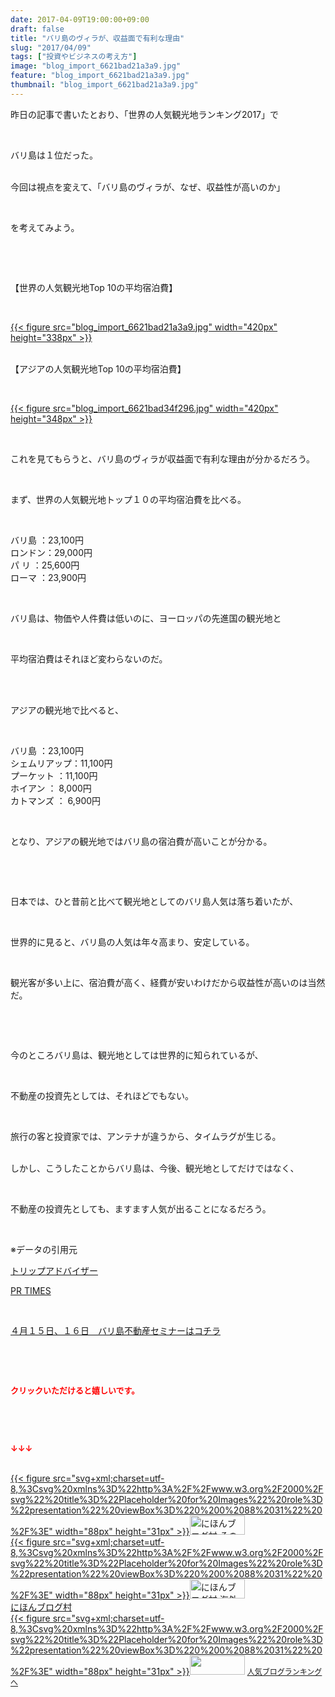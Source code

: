 ```yaml
---
date: 2017-04-09T19:00:00+09:00
draft: false
title: "バリ島のヴィラが、収益面で有利な理由"
slug: "2017/04/09"
tags: ["投資やビジネスの考え方"]
image: "blog_import_6621bad21a3a9.jpg"
feature: "blog_import_6621bad21a3a9.jpg"
thumbnail: "blog_import_6621bad21a3a9.jpg"
---
```

<p>昨日の記事で書いたとおり、「世界の人気観光地ランキング2017」で</p><p> </p><p>バリ島は１位だった。</p><p><br/>今回は視点を変えて、「バリ島のヴィラが、なぜ、収益性が高いのか」</p><p> </p><p>を考えてみよう。</p><p> </p><p> </p><p>【世界の人気観光地Top 10の平均宿泊費】</p><p> </p><p><a href="blog_import_6621bad21a3a9.jpg">{{< figure src="blog_import_6621bad21a3a9.jpg" width="420px" height="338px" >}}</a></p><p><br/>【アジアの人気観光地Top 10の平均宿泊費】</p><p> </p><p><a href="blog_import_6621bad34f296.jpg">{{< figure src="blog_import_6621bad34f296.jpg" width="420px" height="348px" >}}</a></p><p> </p><p>これを見てもらうと、バリ島のヴィラが収益面で有利な理由が分かるだろう。</p><p> </p><p>まず、世界の人気観光地トップ１０の平均宿泊費を比べる。</p><p> </p><p>バリ島 ：23,100円<br/>ロンドン：29,000円<br/>パ リ ：25,600円<br/>ローマ ：23,900円</p><p> </p><p>バリ島は、物価や人件費は低いのに、ヨーロッパの先進国の観光地と</p><p> </p><p>平均宿泊費はそれほど変わらないのだ。</p><p> </p><p><br/>アジアの観光地で比べると、</p><p> </p><p>バリ島 ：23,100円<br/>シェムリアップ：11,100円<br/>プーケット ：11,100円<br/>ホイアン ： 8,000円<br/>カトマンズ ： 6,900円</p><p> </p><p>となり、アジアの観光地ではバリ島の宿泊費が高いことが分かる。</p><p> </p><p> </p><p>日本では、ひと昔前と比べて観光地としてのバリ島人気は落ち着いたが、</p><p> </p><p>世界的に見ると、バリ島の人気は年々高まり、安定している。</p><p> </p><p>観光客が多い上に、宿泊費が高く、経費が安いわけだから収益性が高いのは当然だ。</p><p> </p><p> </p><p>今のところバリ島は、観光地としては世界的に知られているが、</p><p> </p><p>不動産の投資先としては、それほどでもない。</p><p> </p><p>旅行の客と投資家では、アンテナが違うから、タイムラグが生じる。</p><p><br/>しかし、こうしたことからバリ島は、今後、観光地としてだけではなく、</p><p> </p><p>不動産の投資先としても、ますます人気が出ることになるだろう。</p><p> </p><p>※データの引用元</p><p><a href="ranking" target="_blank">トリップアドバイザー</a></p><p><a href="https://prtimes.jp/main/html/rd/p/000000452.000001853.html" target="_blank">PR TIMES</a></p><p> </p><p><a href="iin.co.jp" target="_blank"><span style="text-decoration: underline;">４月１５日、１６日　バリ島不動産セミナーはコチラ</span></a></p><p> </p><p> </p><p><font color="#ff0000" size="2"><strong>クリックいただけると嬉しいです。</strong></font></p><p> </p><p> </p><p><font color="#ff0000" size="2"><strong>↓↓↓</strong></font></p><p><br/><a href="ranking.html?p_cid=01260127" id="&amp;blogmura_banner" target="_blank">{{< figure src="svg+xml;charset=utf-8,%3Csvg%20xmlns%3D%22http%3A%2F%2Fwww.w3.org%2F2000%2Fsvg%22%20title%3D%22Placeholder%20for%20Images%22%20role%3D%22presentation%22%20viewBox%3D%220%200%2088%2031%22%20%2F%3E" width="88px" height="31px" >}}<noscript><img alt="にほんブログ村 その他生活ブログ 不動産投資へ" border="0" height="31" src="//life.blogmura.com/hudousantoushi/img/hudousantoushi88_31.gif" width="88"></noscript></a><br/><a href="ranking.html?p_cid=01260127" target="_blank">{{< figure src="svg+xml;charset=utf-8,%3Csvg%20xmlns%3D%22http%3A%2F%2Fwww.w3.org%2F2000%2Fsvg%22%20title%3D%22Placeholder%20for%20Images%22%20role%3D%22presentation%22%20viewBox%3D%220%200%2088%2031%22%20%2F%3E" width="88px" height="31px" >}}<noscript><img alt="にほんブログ村 海外生活ブログ バリ島情報へ" border="0" height="31" src="https://img-proxy.blog-video.jp/images?url=http%3A%2F%2Foverseas.blogmura.com%2Fbali%2Fimg%2Fbali88_31.gif" width="88"></noscript></a><br/><a href="ranking.html?p_cid=01260127" target="_blank">にほんブログ村</a><br/><a href="link.php?1804582" title="人気ブログランキングへ">{{< figure src="svg+xml;charset=utf-8,%3Csvg%20xmlns%3D%22http%3A%2F%2Fwww.w3.org%2F2000%2Fsvg%22%20title%3D%22Placeholder%20for%20Images%22%20role%3D%22presentation%22%20viewBox%3D%220%200%2088%2031%22%20%2F%3E" width="88px" height="31px" >}}<noscript><img border="0" height="31" src="https://blog.with2.net/img/banner/banner_22.gif" width="88"></noscript></a> <a href="link.php?1804582" style="font-size: 12px;">人気ブログランキングへ</a></p>

